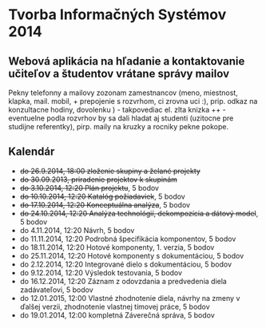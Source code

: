 Tvorba Informačných Systémov 2014
=================================

Webová aplikácia na hľadanie a kontaktovanie učiteľov a študentov vrátane správy mailov
---------------------------------------------------------------------------------------

Pekny telefonny a mailovy zozonam zamestnancov (meno, miestnost, klapka, mail. mobil, + prepojenie s rozvrhom, ci zrovna uci :), prip. odkaz na konzultacne hodiny, dovolenku ) - takpovediac el. zlta knizka ++ - eventuelne podla rozvrhov by sa dali hladat aj studenti (uzitocne pre studijne referentky), pirp. maily na kruzky a rocniky pekne pokope.

Kalendár
--------
* ~~do 26.9.2014, 18:00 zloženie skupiny a želané projekty~~
* ~~do 30.09.2013, priradenie projektov k skupinám~~
* ~~do 3.10.2014, 12:20 Plán projektu~~, 5 bodov
* ~~do 10.10.2014, 12:20 Katalóg požiadaviek~~, 5 bodov
* ~~do 17.10.2014, 12:20 Konceptuálna analýza~~, 5 bodov
* ~~do 24.10.2014, 12:20 Analýza technológií, dekompozícia a dátový model~~, 5 bodov
* do 4.11.2014, 12:20 Návrh, 5 bodov
* do 11.11.2014, 12:20 Podrobná špecifikácia komponentov, 5 bodov
* do 18.11.2014, 12:20 Hotové komponenty, 1. verzia, 5 bodov
* do 25.11.2014, 12:20 Hotové komponenty s dokumentáciou, 5 bodov
* do 2.12.2014, 12:20 Integrované dielo s dokumentáciou, 5 bodov
* do 9.12.2014, 12:20 Výsledok testovania, 5 bodov
* do 16.12.2014, 12:20 Záznam z odovzdania a predvedenia diela zadávateľovi, 5 bodov
* do 12.01.2015, 12:00 Vlastné zhodnotenie diela, návrhy na zmeny v ďalšej verzii, zhodnotenie vlastnej tímovej práce, 5 bodov
* do 19.01.2014, 12:00 kompletná Záverečná správa, 5 bodov
